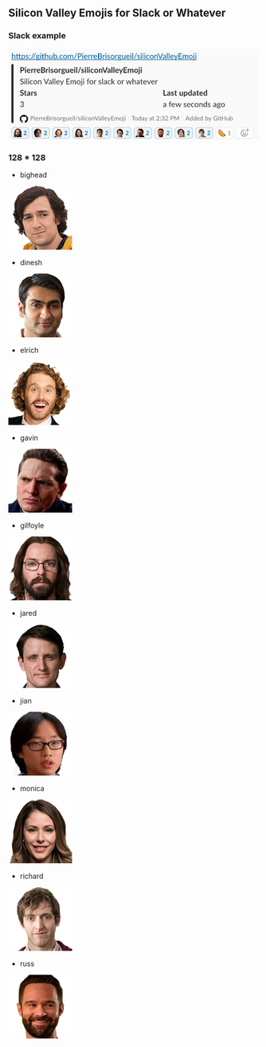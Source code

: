 ## Silicon Valley Emojis for Slack or Whatever

### Slack example

![example](png/example.png)

### 128 * 128

* bighead

![bighead](png/bighead.png)

* dinesh

![dinesh](png/dinesh.png)

* elrich

![elrich](png/elrich.png)

* gavin

![gavin](png/gavin.png)

* gilfoyle

![gilfoyle](png/gilfoyle.png)

* jared

![jared](png/jared.png)

* jian

![jian](png/jian.png)

* monica

![monica](png/monica.png)

* richard

![richard](png/richard.png)

* russ

![russ](png/russ.png)

